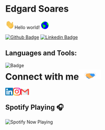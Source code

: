 # Edgard Soares&nbsp;

<!-- 
    &nbsp; [![HitCount](http://hits.dwyl.com/SatYu26/SatYu26.svg)](http://hits.dwyl.com/SatYu26/SatYu26) 
-->

<img src="https://github.com/SatYu26/SatYu26/blob/master/Assets/Hi.gif" width="29px">Hello world!&nbsp;<img src="https://github.com/SatYu26/SatYu26/blob/master/Assets/Earth.gif" width="24px">


[![Github Badge](https://img.shields.io/badge/-Github-000?style=flat-square&logo=Github&logoColor=white&link=https://github.com/EdgardSoares)](https://github.com/EdgardSoares)
[![Linkedin Badge](https://img.shields.io/badge/-LinkedIn-blue?style=flat-square&logo=Linkedin&logoColor=white&link=https://www.linkedin.com/in/edgard-thobias-777b12138/)](https://www.linkedin.com/in/edgard-thobias-777b12138/)





## Languages and Tools:

<img alt="Badge" style="float: left; margin-right: 10px;" src="https://img.shields.io/badge/python%20-%2314354C.svg?&style=for-the-badge&logo=python&logoColor=white"/>

# Connect with me<img src="https://github.com/SatYu26/SatYu26/blob/master/Assets/Handshake.gif" height="32px">

  <a href="https://www.linkedin.com/in/edgard-thobias-777b12138/">
    <img align="left" alt="Edgard Soares | Linkedin" width="24px" src="https://github.com/SatYu26/SatYu26/blob/master/Assets/Linkedin.svg" />
  </a> &nbsp;&nbsp;
  <a href="https://www.instagram.com/eddsoares8/">
    <img align="left" alt="Edgard Soares | Instagram" width="24px" src="https://github.com/SatYu26/SatYu26/blob/master/Assets/Instagram.svg" />
  </a> &nbsp;&nbsp;
  <a href="mailto:edgardsoares.ed@gmail.com">
    <img align="left" alt="Edgard Soares | Gmail" width="26px" src="https://github.com/SatYu26/SatYu26/blob/master/Assets/Gmail.svg" />
  </a>
  
## Spotify Playing 🎧

[<img src="https://spotify-now-playing.satyu.vercel.app/api/spotify-playing" alt="Spotify Now Playing" width="350" style="float: left; margin-right: 10px;" />](https://open.spotify.com/user/edgardsoares_ed)
